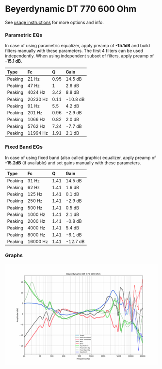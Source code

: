 # Beyerdynamic DT 770 600 Ohm
See [usage instructions](https://github.com/jaakkopasanen/AutoEq#usage) for more options and info.

### Parametric EQs
In case of using parametric equalizer, apply preamp of **-15.1dB** and build filters manually
with these parameters. The first 4 filters can be used independently.
When using independent subset of filters, apply preamp of **-15.1 dB**.

| Type    | Fc       |    Q | Gain     |
|:--------|:---------|:-----|:---------|
| Peaking | 21 Hz    | 0.95 | 14.5 dB  |
| Peaking | 47 Hz    | 1    | 2.6 dB   |
| Peaking | 4024 Hz  | 3.42 | 8.8 dB   |
| Peaking | 20230 Hz | 0.11 | -10.8 dB |
| Peaking | 91 Hz    | 5.5  | 4.2 dB   |
| Peaking | 201 Hz   | 0.96 | -2.9 dB  |
| Peaking | 1066 Hz  | 0.82 | 2.0 dB   |
| Peaking | 5762 Hz  | 7.24 | -7.7 dB  |
| Peaking | 11994 Hz | 1.91 | 2.1 dB   |

### Fixed Band EQs
In case of using fixed band (also called graphic) equalizer, apply preamp of **-15.2dB**
(if available) and set gains manually with these parameters.

| Type    | Fc       |    Q | Gain     |
|:--------|:---------|:-----|:---------|
| Peaking | 31 Hz    | 1.41 | 14.5 dB  |
| Peaking | 62 Hz    | 1.41 | 1.6 dB   |
| Peaking | 125 Hz   | 1.41 | 0.1 dB   |
| Peaking | 250 Hz   | 1.41 | -2.9 dB  |
| Peaking | 500 Hz   | 1.41 | 0.5 dB   |
| Peaking | 1000 Hz  | 1.41 | 2.1 dB   |
| Peaking | 2000 Hz  | 1.41 | -0.8 dB  |
| Peaking | 4000 Hz  | 1.41 | 5.4 dB   |
| Peaking | 8000 Hz  | 1.41 | -6.1 dB  |
| Peaking | 16000 Hz | 1.41 | -12.7 dB |

### Graphs
![](./Beyerdynamic%20DT%20770%20600%20Ohm.png)